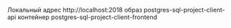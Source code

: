 Локальный адрес http://localhost:2018
образ postgres-sql-project-client-api
контейнер postgres-sql-project-client-frontend